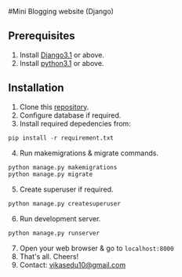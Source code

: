 #Mini Blogging website (Django)

## Prerequisites

1. Install [Django3.1](https://docs.djangoproject.com/en/3.1/intro/install/) or above.
2. Install [python3.1](https://www.python.org/downloads/) or above.

## Installation
1. Clone this [repository](https://github.com/Testpress-Work/miniblog).
2. Configure database if required.
3. Install required depedencies from:
```python
pip install -r requirement.txt
```
4. Run makemigrations & migrate commands.
```python
python manage.py makemigrations
python manage.py migrate
```
5. Create superuser if required.
```python
python manage.py createsuperuser
```
6. Run development server.
```python
python manage.py runserver
```
7. Open your web browser & go to `localhost:8000`
8. That's all. Cheers!
9. Contact: [vikasedu10@gmail.com](vikasedu10@gmail.com)
